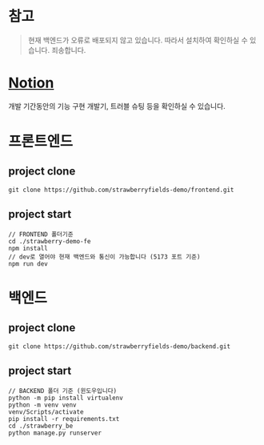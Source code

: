 # 참고
> 현재 백엔드가 오류로 배포되지 않고 있습니다.
따라서 설치하여 확인하실 수 있습니다. 죄송합니다.

# [Notion](https://www.notion.so/nakyoungs/30e636e79873462091dac204db9c1882)
개발 기간동안의 기능 구현 개발기, 트러블 슈팅 등을 확인하실 수 있습니다.

# 프론트엔드
## project clone
```
git clone https://github.com/strawberryfields-demo/frontend.git
```
## project start
```
// FRONTEND 폴더기준
cd ./strawberry-demo-fe
npm install
// dev로 열어야 현재 백엔드와 통신이 가능합니다 (5173 포트 기준)
npm run dev
```

# 백엔드
## project clone
```
git clone https://github.com/strawberryfields-demo/backend.git
```
## project start
```
// BACKEND 폴더 기준 (윈도우입니다)
python -m pip install virtualenv
python -m venv venv
venv/Scripts/activate
pip install -r requirements.txt
cd ./strawberry_be
python manage.py runserver
```


